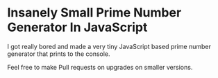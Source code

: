 # Insanely Small Prime Number Generator In JavaScript
I got really bored and made a very tiny JavaScript based prime number generator that prints to the console.

Feel free to make Pull requests on upgrades on smaller versions.
